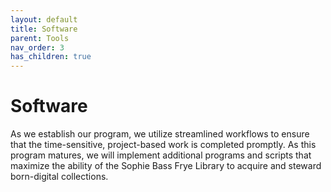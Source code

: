 ```yaml
---
layout: default
title: Software
parent: Tools
nav_order: 3
has_children: true
---
```

# Software
As we establish our program, we utilize streamlined workflows to ensure that the time-sensitive, project-based work is completed promptly. As this program matures, we will implement additional programs and scripts that maximize the ability of the Sophie Bass Frye Library to acquire and steward born-digital collections.  
